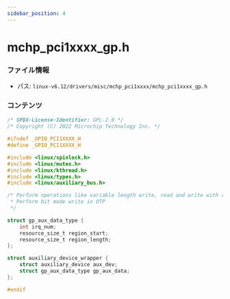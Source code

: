 ```yaml
---
sidebar_position: 4
---
```

# mchp_pci1xxxx_gp.h

### ファイル情報

- パス: `linux-v6.12/drivers/misc/mchp_pci1xxxx/mchp_pci1xxxx_gp.h`

### コンテンツ

```h
/* SPDX-License-Identifier: GPL-2.0 */
/* Copyright (C) 2022 Microchip Technology Inc. */

#ifndef _GPIO_PCI1XXXX_H
#define _GPIO_PCI1XXXX_H

#include <linux/spinlock.h>
#include <linux/mutex.h>
#include <linux/kthread.h>
#include <linux/types.h>
#include <linux/auxiliary_bus.h>

/* Perform operations like variable length write, read and write with read back for OTP / EEPROM
 * Perform bit mode write in OTP
 */

struct gp_aux_data_type {
	int irq_num;
	resource_size_t region_start;
	resource_size_t region_length;
};

struct auxiliary_device_wrapper {
	struct auxiliary_device aux_dev;
	struct gp_aux_data_type gp_aux_data;
};

#endif

```
